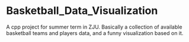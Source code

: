 # Basketball_Data_Visualization
A cpp project for summer term in ZJU. Basically a collection of available basketball teams and players data, and a funny visualization based on it.
